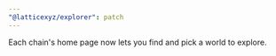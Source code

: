 ```yaml
---
"@latticexyz/explorer": patch
---
```


Each chain's home page now lets you find and pick a world to explore.
